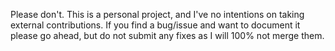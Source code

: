 Please don't. This is a personal project, and I've no intentions on taking external contributions. If you find a bug/issue and want to document it please go ahead, but do not submit any fixes as I will 100% not merge them.